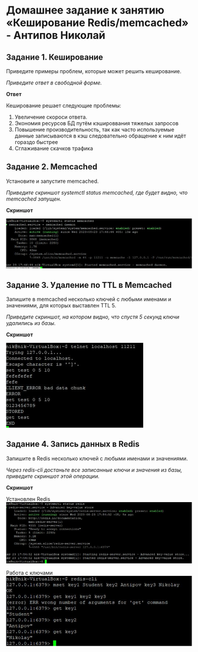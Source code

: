 # Домашнее задание к занятию «Кеширование Redis/memcached» - Антипов Николай


## Задание 1. Кеширование
Приведите примеры проблем, которые может решить кеширование.

*Приведите ответ в свободной форме.*


**Ответ**

Кеширование решает следующие проблемы:
1. Увеличение скороси ответа.
2. Экономия ресурсов БД путём кэшироввания тяжелых запросов
3. Повышение производительность, так как часто используемые данные записываются в кэш следовательно обращение к ним идёт гораздо быстрее
4. Сглаживание скачков трафика

## Задание 2. Memcached
Установите и запустите memcached.

*Приведите скриншот systemctl status memcached, где будет видно, что memcached запущен.*

**Скриншот**

![2](https://github.com/NikolayAntipov/DB_2/blob/main/img/2.JPG)


## Задание 3. Удаление по TTL в Memcached
Запишите в memcached несколько ключей с любыми именами и значениями, для которых выставлен TTL 5.

*Приведите скриншот, на котором видно, что спустя 5 секунд ключи удалились из базы.*

**Скриншот**

![2](https://github.com/NikolayAntipov/DB_2/blob/main/img/3.JPG)

## Задание 4. Запись данных в Redis
Запишите в Redis несколько ключей с любыми именами и значениями.

*Через redis-cli достаньте все записанные ключи и значения из базы, приведите скриншот этой операции.*

**Скриншот**

Установлен Redis
![4_1](https://github.com/NikolayAntipov/DB_2/blob/main/img/4_1.JPG)

Работа с ключами
![4_2](https://github.com/NikolayAntipov/DB_2/blob/main/img/4_2.JPG)
